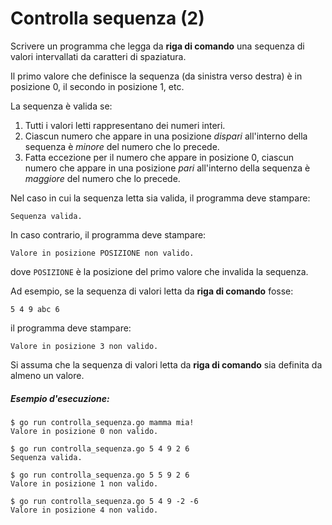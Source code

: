 # Controlla sequenza (2)

Scrivere un programma che legga da **riga di comando** una sequenza di valori intervallati da caratteri di spaziatura.

Il primo valore che definisce la sequenza (da sinistra verso destra) è in posizione 0, il secondo in posizione 1, etc.

La sequenza è valida se:
1. Tutti i valori letti rappresentano dei numeri interi.
2. Ciascun numero che appare in una posizione *dispari* all'interno della sequenza è *minore* del numero che lo precede.
3. Fatta eccezione per il numero che appare in posizione 0, ciascun numero che appare in una posizione *pari* all'interno della sequenza è *maggiore* del numero che lo precede.

Nel caso in cui la sequenza letta sia valida, il programma deve stampare:

`Sequenza valida.`

In caso contrario, il programma deve stampare:

`Valore in posizione POSIZIONE non valido.`

dove `POSIZIONE` è la posizione del primo valore che invalida la sequenza.

Ad esempio, se la sequenza di valori letta da **riga di comando** fosse:

`5 4 9 abc 6`

il programma deve stampare:

`Valore in posizione 3 non valido.`  

Si assuma che la sequenza di valori letta da **riga di comando** sia definita da almeno un valore.

##### Esempio d'esecuzione:

```text
$ go run controlla_sequenza.go mamma mia!
Valore in posizione 0 non valido.

$ go run controlla_sequenza.go 5 4 9 2 6
Sequenza valida.

$ go run controlla_sequenza.go 5 5 9 2 6
Valore in posizione 1 non valido.

$ go run controlla_sequenza.go 5 4 9 -2 -6
Valore in posizione 4 non valido.
```